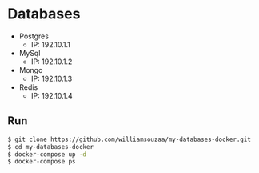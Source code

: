# Databases

- Postgres
  - IP: 192.10.1.1
- MySql
  - IP: 192.10.1.2
- Mongo
  - IP: 192.10.1.3
- Redis
  - IP: 192.10.1.4


## Run

```sh
$ git clone https://github.com/williamsouzaa/my-databases-docker.git
$ cd my-databases-docker
$ docker-compose up -d
$ docker-compose ps
```
